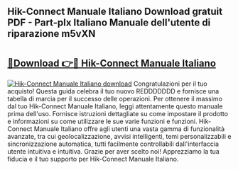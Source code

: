 ## Hik-Connect Manuale Italiano Download gratuit PDF - Part-pIx Italiano Manuale dell'utente di riparazione m5vXN

# <h2><a href="http://dfbaki.blite.top/?on=Hik-Connect+Manuale+Italiano">🔗Download 👉🔴 Hik-Connect Manuale Italiano</a></h2>

[![Hik-Connect Manuale Italiano download](https://i.imgur.com/lujVjoI.png)](http://dfbaki.blite.top/?on=Hik-Connect+Manuale+Italiano)
Congratulazioni per il tuo acquisto! Questa guida celebra il tuo nuovo REDDDDDDD e fornisce una tabella di marcia per il successo delle operazioni. Per ottenere il massimo dal tuo Hik-Connect Manuale Italiano, leggi attentamente questo manuale prima dell'uso. Fornisce istruzioni dettagliate su come impostare il prodotto e informazioni su come utilizzare le sue varie funzioni e funzioni. Hik-Connect Manuale Italiano offre agli utenti una vasta gamma di funzionalità avanzate, tra cui geolocalizzazione, avvisi intelligenti, temi personalizzabili e sincronizzazione automatica, tutti facilmente controllabili dall'interfaccia utente intuitiva e intuitiva. Grazie per aver scelto noi! Apprezziamo la tua fiducia e il tuo supporto per Hik-Connect Manuale Italiano.
